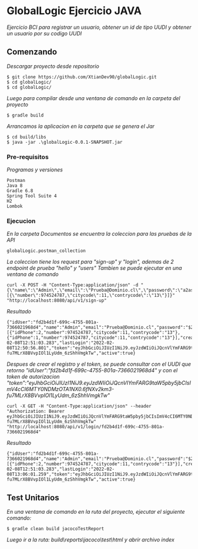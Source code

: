 # GlobalLogic Ejercicio JAVA

_Ejercicio BCI para registrar un usuario, obtener un id de tipo UUDI y obtener un usuario por su codigo UUDI_

## Comenzando 

_Descargar proyecto desde repositorio_

```
$ git clone https://github.com/XtianDev90/globalLogic.git
$ cd globalLogic/
$ cd globalLogic/
```
_Luego para compilar desde una ventana de comando en la carpeta del proyecto_

```
$ gradle build
```

_Arrancamos la aplicacion en la carpeta que se genera el Jar_

```
$ cd build/libs
$ java -jar .\globalLogic-0.0.1-SNAPSHOT.jar
```

### Pre-requisitos 

_Programas y versiones_

```
Postman
Java 8
Gradle 6.8
Spring Tool Suite 4
H2
Lombok
```

### Ejecucion 

_En la carpeta Documentos se encuentra la coleccion para las pruebas de la API_

```
globalLogic.postman_collection
```

_La coleccion tiene los request para "sign-up" y "login", ademas de 2 endpoint de prueba "hello" y "users"_
_Tambien se puede ejecutar en una ventana de comando_

```
curl -X POST -H "Content-Type:application/json" -d "{\"name\":\"Admin\",\"email\":\"Prueba@Dominio.cl\",\"password\":\"a2asfGfdfdf4\",\"phones\": [{\"number\":974524787,\"citycode\":11,\"contrycode\":\"13\"}]}" "http://localhost:8080/api/v1/sign-up"
```
_Resultado_

```
{"idUser":"fd2b4d1f-699c-4755-801a-7366021968d4","name":"Admin","email":"Prueba@Dominio.cl","password":"$2a$10$b69TVKaM70VoWzOolN7RpOWaHyFe6U2PtAhbj9T/xUemZ1VHLPgOK","phones":[{"idPhone":2,"number":974524787,"citycode":11,"contrycode":"13"},{"idPhone":1,"number":974524787,"citycode":11,"contrycode":"13"}],"created":"2022-02-08T12:51:03.283","lastLogin":"2022-02-08T12:50:56.801","token":"eyJhbGciOiJIUzI1NiJ9.eyJzdWIiOiJQcnVlYmFARG9taW5pby5jbCIsImV4cCI6MTY0NDMzOTA1NX0.6fNXv2km3-fu7MLrX8BVvpIOl1LyUdm_6zShhVmgkTw","active":true}
```

_Despues de crear el registro y el token, se puede consultar con el UUDI que retorno "idUser":"fd2b4d1f-699c-4755-801a-7366021968d4" y con el token de autorizacion "token":"eyJhbGciOiJIUzI1NiJ9.eyJzdWIiOiJQcnVlYmFARG9taW5pby5jbCIsImV4cCI6MTY0NDMzOTA1NX0.6fNXv2km3-fu7MLrX8BVvpIOl1LyUdm_6zShhVmgkTw"_
```
curl -X GET -H "Content-Type:application/json" --header "Authorization: Bearer eyJhbGciOiJIUzI1NiJ9.eyJzdWIiOiJQcnVlYmFARG9taW5pby5jbCIsImV4cCI6MTY0NDMzOTA1NX0.6fNXv2km3-fu7MLrX8BVvpIOl1LyUdm_6zShhVmgkTw" "http://localhost:8080/api/v1/login/fd2b4d1f-699c-4755-801a-7366021968d4"
```
_Resultado_

```
{"idUser":"fd2b4d1f-699c-4755-801a-7366021968d4","name":"Admin","email":"Prueba@Dominio.cl","password":"$2a$10$b69TVKaM70VoWzOolN7RpOWaHyFe6U2PtAhbj9T/xUemZ1VHLPgOK","phones":[{"idPhone":2,"number":974524787,"citycode":11,"contrycode":"13"}],"created":"2022-02-08T12:51:03.283","lastLogin":"2022-02-08T13:06:01.259","token":"eyJhbGciOiJIUzI1NiJ9.eyJzdWIiOiJQcnVlYmFARG9taW5pby5jbCIsImV4cCI6MTY0NDMzOTA1NX0.6fNXv2km3-fu7MLrX8BVvpIOl1LyUdm_6zShhVmgkTw","active":true}
```

## Test Unitarios
_En una ventana de comando en la ruta del proyecto, ejecutar el siguiente comando:_
```
$ gradle clean build jacocoTestReport 
```
_Luego ir a la ruta: build\reports\jacoco\test\html y abrir archivo index_



